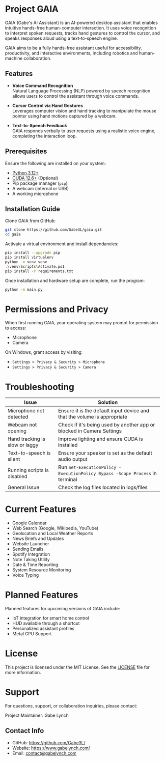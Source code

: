# Project GAIA

GAIA (Gabe's AI Assistant) is an AI-powered desktop assistant that enables intuitive hands-free human-computer interaction. It uses voice recognition to interpret spoken requests, tracks hand gestures to control the cursor, and speaks responses aloud using a text-to-speech engine.

GAIA aims to be a fully hands-free assistant useful for accessibility, productivity, and interactive environments, including robotics and human-machine collaboration.

## Features

- **Voice Command Recognition**  
  Natural Language Processing (NLP) powered by speech recognition allows users to control the assistant through voice commands.

- **Cursor Control via Hand Gestures**  
  Leverages computer vision and hand tracking to manipulate the mouse pointer using hand motions captured by a webcam.

- **Text-to-Speech Feedback**  
  GAIA responds verbally to user requests using a realistic voice engine, completing the interaction loop.

## Prerequisites

Ensure the following are installed on your system:

- [Python 3.12+](https://www.python.org/downloads/)
- [CUDA 12.6+](https://developer.nvidia.com/cuda-toolkit-archive/) (Optional)
- Pip package manager (`pip`)
- A webcam (internal or USB)
- A working microphone

## Installation Guide

Clone GAIA from GitHub:

```bash
git clone https://github.com/Gabe3L/gaia.git
cd gaia
```

Activate a virtual environment and install dependancies:
```bash
pip install --upgrade pip
pip install virtualenv
python -m venv venv
.\venv\Scripts\Activate.ps1
pip install -r requirements.txt
```

Once installation and hardware setup are complete, run the program:

```bash
python -m main.py
```

# Permissions and Privacy
When first running GAIA, your operating system may prompt for permission to access:

- Microphone
- Camera

On Windows, grant access by visiting:

- ```Settings > Privacy & Security > Microphone```
- ```Settings > Privacy & Security > Camera```

# Troubleshooting

| **Issue**                        | **Solution**                                                                     |
|----------------------------------|----------------------------------------------------------------------------------|
| Microphone not detected          | Ensure it is the default input device and that the volume is appropriate         |
| Webcam not opening               | Check if it's being used by another app or blocked in Camera Settings            |
| Hand tracking is slow or laggy   | Improve lighting and ensure CUDA is installed                                    |
| Text-to-speech is silent         | Ensure your speaker is set as the default audio output                           |
| Running scripts is disabled      | Run ```Set-ExecutionPolicy -ExecutionPolicy Bypass -Scope Process``` in terminal |
| General Issue                    | Check the log files located in logs/files                                        |

# Current Features
- Google Calendar
- Web Search (Google, Wikipedia, YouTube)
- Geolocation and Local Weather Reports
- News Briefs and Updates
- Website Launcher
- Sending Emails
- Spotify Integration
- Note Taking Utility
- Date & Time Reporting
- System Resource Monitoring
- Voice Typing

# Planned Features

Planned features for upcoming versions of GAIA include:

- IoT integration for smart home control
- HUD available through a shortcut
- Personalized assistant profiles
- Metal GPU Support

# License
This project is licensed under the MIT License.
See the [LICENSE](LICENSE) file for more information.

# Support
For questions, support, or collaboration inquiries, please contact:

Project Maintainer: Gabe Lynch

## Contact Info
- GitHub: https://github.com/Gabe3L/
- Website: https://www.gabelynch.com/
- Email: contact@gabelynch.com
